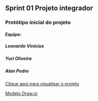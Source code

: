 <h2>Sprint 01 Projeto integrador</h2>
<h3>Protótipo inicial do projeto</h3>
<h4>Equipe:</h4>
<h5>Leonardo Vinicius</h5>
<h5>Yuri Oliveira</h5>
<h5>Alan Pedro</h5>

[Clique aqui para visualisar o projeto](https://www.canva.com/design/DAGQ8-MJ27w/Lc3XOCgXJ4h7H__E2WbIng/edit?utm_content=DAGQ8-MJ27w&utm_campaign=designshare&utm_medium=link2&utm_source=sharebutton)

[Modelo Draw.io](https://app.diagrams.net/#G1Fd2rAl7H0pqDCyjedx0_2LWkUvlLeQ8m#%7B%22pageId%22%3A%22LEMmiPLyoJI-oIiiX0Q9%22%7D)
